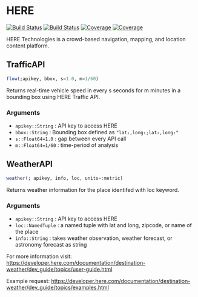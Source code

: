 # HERE

[![Build Status](https://travis-ci.com/anmol1104/HERE.jl.svg?branch=master)](https://travis-ci.com/anmol1104/HERE.jl)
[![Build Status](https://ci.appveyor.com/api/projects/status/github/anmol1104/HERE.jl?svg=true)](https://ci.appveyor.com/project/anmol1104/HERE-jl)
[![Coverage](https://codecov.io/gh/anmol1104/HERE.jl/branch/master/graph/badge.svg)](https://codecov.io/gh/anmol1104/HERE.jl)
[![Coverage](https://coveralls.io/repos/github/anmol1104/HERE.jl/badge.svg?branch=master)](https://coveralls.io/github/anmol1104/HERE.jl?branch=master)

HERE Technologies is a crowd-based navigation, mapping, and location content platform.

## TrafficAPI

```julia
flow(;apikey, bbox, s=1.0, m=1/60)
```

Returns real-time vehicle speed in every s seconds for m minutes in a bounding box using HERE Traffic API. 

### Arguments
- `apikey::String`   : API key to access HERE
- `bbox::String`     : Bounding box defined as `"lat₁,long₁;lat₂,long₂"`
- `s::Float64=1.0`   : gap between every API call
- `m::Float64=1/60`  : time-period of analysis

## WeatherAPI
```julia
weather(; apikey, info, loc, units=:metric)
```

Returns weather information for the place identifed with loc keyword.

### Arguments
- `apikey::String`  : API key to access HERE
- `loc::NamedTuple` : a named tuple with lat and long, zipcode, or name of the place
- `info::String`    : takes weather observation, weather forecast, or astronomy forecast as string

For more information visit: https://developer.here.com/documentation/destination-weather/dev_guide/topics/user-guide.html

Example request: https://developer.here.com/documentation/destination-weather/dev_guide/topics/examples.html
